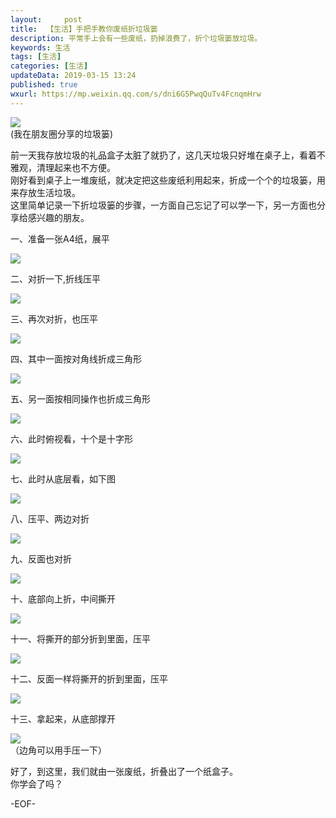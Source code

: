 ```yaml
---   
layout:     post  
title:  【生活】手把手教你废纸折垃圾篓
description: 平常手上会有一些废纸，扔掉浪费了，折个垃圾篓放垃圾。  
keywords: 生活  
tags: [生活]    
categories: [生活]  
updateData: 2019-03-15 13:24   
published: true 
wxurl: https://mp.weixin.qq.com/s/dni6G5PwqQuTv4FcnqmHrw  
---  
```



![](//res2019.tiankonguse.com/images/2019/03/paper-to-box-001.jpg)  
(我在朋友圈分享的垃圾篓)  



前一天我存放垃圾的礼品盒子太脏了就扔了，这几天垃圾只好堆在桌子上，看着不雅观，清理起来也不方便。  
刚好看到桌子上一堆废纸，就决定把这些废纸利用起来，折成一个个的垃圾篓，用来存放生活垃圾。  
这里简单记录一下折垃圾篓的步骤，一方面自己忘记了可以学一下，另一方面也分享给感兴趣的朋友。  



一、准备一张A4纸，展平  


![](//res2019.tiankonguse.com/images/2019/03/paper-to-box-002.jpg)  


二、对折一下,折线压平  


![](//res2019.tiankonguse.com/images/2019/03/paper-to-box-003.jpg)  


三、再次对折，也压平  


![](//res2019.tiankonguse.com/images/2019/03/paper-to-box-004.jpg)  


四、其中一面按对角线折成三角形  


![](//res2019.tiankonguse.com/images/2019/03/paper-to-box-005.jpg)  


五、另一面按相同操作也折成三角形  


![](//res2019.tiankonguse.com/images/2019/03/paper-to-box-006.jpg)  


六、此时俯视看，十个是十字形  


![](//res2019.tiankonguse.com/images/2019/03/paper-to-box-007.jpg)  


七、此时从底层看，如下图  


![](//res2019.tiankonguse.com/images/2019/03/paper-to-box-008.jpg)  


八、压平、两边对折  


![](//res2019.tiankonguse.com/images/2019/03/paper-to-box-009.jpg)  


九、反面也对折  


![](//res2019.tiankonguse.com/images/2019/03/paper-to-box-010.jpg)  


十、底部向上折，中间撕开  


![](//res2019.tiankonguse.com/images/2019/03/paper-to-box-011.jpg)  


十一、将撕开的部分折到里面，压平  


![](//res2019.tiankonguse.com/images/2019/03/paper-to-box-012.jpg)  


十二、反面一样将撕开的折到里面，压平 


![](//res2019.tiankonguse.com/images/2019/03/paper-to-box-013.jpg)  


十三、拿起来，从底部撑开


![](//res2019.tiankonguse.com/images/2019/03/paper-to-box-014.jpg)  
（边角可以用手压一下）


好了，到这里，我们就由一张废纸，折叠出了一个纸盒子。    
你学会了吗？  



-EOF-  


